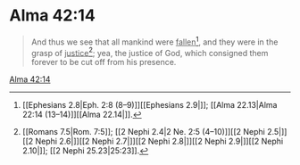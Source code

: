 # Alma 42:14

> And thus we see that all mankind were <u>fallen</u>[^a], and they were in the grasp of <u>justice</u>[^b]; yea, the justice of God, which consigned them forever to be cut off from his presence.

[Alma 42:14](https://www.churchofjesuschrist.org/study/scriptures/bofm/alma/42?lang=eng&id=p14#p14)


[^a]: [[Ephesians 2.8|Eph. 2:8 (8–9)]][[Ephesians 2.9|]]; [[Alma 22.13|Alma 22:14 (13–14)]][[Alma 22.14|]].  
[^b]: [[Romans 7.5|Rom. 7:5]]; [[2 Nephi 2.4|2 Ne. 2:5 (4–10)]][[2 Nephi 2.5|]][[2 Nephi 2.6|]][[2 Nephi 2.7|]][[2 Nephi 2.8|]][[2 Nephi 2.9|]][[2 Nephi 2.10|]]; [[2 Nephi 25.23|25:23]].  
